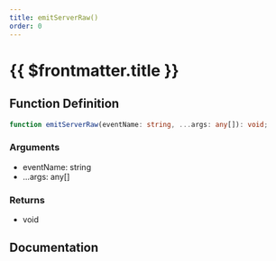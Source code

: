 ```yaml
---
title: emitServerRaw()
order: 0
---
```


# {{ $frontmatter.title }}

## Function Definition

```ts
function emitServerRaw(eventName: string, ...args: any[]): void;
```

### Arguments

* eventName: string
* ...args: any[]

### Returns

* void

## Documentation

<!--@include: ./parts/emitServerRaw.md-->
